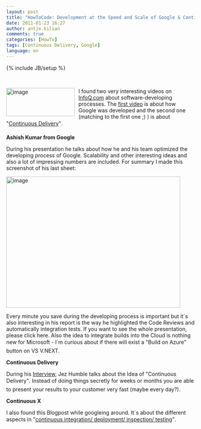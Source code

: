 ```yaml
---
layout: post
title: "HowToCode: Development at the Speed and Scale of Google & Continuous Delivery/X"
date: 2011-01-23 16:27
author: antje.kilian
comments: true
categories: [HowTo]
tags: [Continuous Delivery, Google]
language: en
---
```

{% include JB/setup %}
<p>&#160;</p>  <p align="left"><img style="background-image: none; border-bottom: 0px; border-left: 0px; margin: 0px 10px 10px 0px; padding-left: 0px; padding-right: 0px; border-top: 0px; border-right: 0px; padding-top: 0px" title="image" border="0" alt="image" align="left" src="http://code-inside.de/blog/wp-content/uploads/image_thumb320.png" width="183" height="75" />I found two very interesting videos on <a href="http://www.infoq.com/">InfoQ.com</a> about software-developing processes. The <a href="http://www.infoq.com/presentations/Development-at-Google">first video</a> is about how Google was developed and the second one (matching to the first one ;) ) is about "<a href="http://www.infoq.com/interviews/jez-humble-continuous-del">Continuous Delivery</a>".</p>  <!--more-->  <p><b>Ashish Kumar from Google</b></p>  <p><b></b></p>  <p>During his presentation he talks about how he and his team optimized the developing process of Google. Scalability and other interesting ideas and also a lot of impressing numbers are included. For summary I made this screenshot of his last sheet:</p>  <p><img style="background-image: none; border-bottom: 0px; border-left: 0px; padding-left: 0px; padding-right: 0px; border-top: 0px; border-right: 0px; padding-top: 0px" title="image" border="0" alt="image" src="http://code-inside.de/blog/wp-content/uploads/image_thumb321.png" width="465" height="350" /></p>  <p>Every minute you save during the developing process is important but it´s also interesting in his report is the way he highlighted the Code Reviews and automatically integration tests. If you want to see the whole presentation, please click here. Also the idea to integrate builds into the Cloud is nothing new for Microsoft - I´m curious about if there will exist a "Build on Azure" button on VS V.NEXT.</p>  <p><b>Continuous Delivery</b></p>  <p><b></b></p>  <p>During his <a href="http://www.infoq.com/interviews/jez-humble-continuous-del">Interview</a>, Jez Humble talks about the Idea of "Continuous Delivery". Instead of doing things secretly for weeks or months you are able to present your results to your customer very fast (maybe every day?). </p>  <p><b>Continuous X</b></p>  <p><b></b></p>  <p>I also found this Blogpost while googleing around. It´s about the different aspects in "<a href="http://blog.agafonov.net.ua/post/2010/12/02/Continuous-Integration-and-build-engineering-in-Microsoft-NET.aspx">continuous integration/ deployment/ inspection/ testing</a>".</p>
